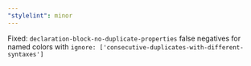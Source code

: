```yaml
---
"stylelint": minor
---
```


Fixed: `declaration-block-no-duplicate-properties` false negatives for named colors with `ignore: ['consecutive-duplicates-with-different-syntaxes']`
